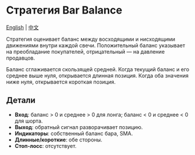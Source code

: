 # Стратегия Bar Balance
[English](README.md) | [中文](README_cn.md)

Стратегия оценивает баланс между восходящими и нисходящими движениями внутри каждой свечи. Положительный баланс указывает на преобладание покупателей, отрицательный — на давление продавцов.

Баланс сглаживается скользящей средней. Когда текущий баланс и его среднее выше нуля, открывается длинная позиция. Когда оба значения ниже нуля, открывается короткая позиция.

## Детали

- **Вход**: баланс > 0 и среднее > 0 для лонга; баланс < 0 и среднее < 0 для шорта.
- **Выход**: обратный сигнал разворачивает позицию.
- **Индикаторы**: собственный баланс бара, SMA.
- **Длинные/короткие**: обе стороны.
- **Стоп‑лосс**: отсутствует.
